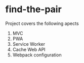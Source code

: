 # find-the-pair

Project covers the following apects
1) MVC
2) PWA
3) Service Worker
4) Cache Web API
5) Webpack configuration
